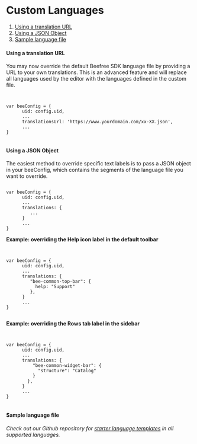 # Custom Languages

1. [Using a translation URL](broken-reference)
2. [Using a JSON Object](broken-reference)
3. [Sample language file](broken-reference)

#### Using a translation URL <a href="#using-a-translation-url" id="using-a-translation-url"></a>

You may now override the default Beefree SDK language file by providing a URL to your own translations.  This is an advanced feature and will replace all languages used by the editor with the languages defined in the custom file.

```


var beeConfig = {
      uid: config.uid,
      ...
      translationsUrl: 'https://www.yourdomain.com/xx-XX.json',
      ...
}


```

#### Using a JSON Object <a href="#using-a-json-object" id="using-a-json-object"></a>

The easiest method to override specific text labels is to pass a JSON object in your beeConfig, which contains the segments of the language file you want to override.

```

var beeConfig = {
      uid: config.uid,
      ...
      translations: {
         ...
      }
      ...
}

```

**Example: overriding the Help icon label in the default toolbar**

```


var beeConfig = {
      uid: config.uid,
      ...
      translations: {
         "bee-common-top-bar": {
           help: "Support"
         },
      }
      ...
}


```

**Example: overriding the Rows tab label in the sidebar**

```


var beeConfig = {
      uid: config.uid,
      ...
      translations: {
          "bee-common-widget-bar": {
            "structure": "Catalog"
          }
        },
      }
      ...
}


```

#### Sample language file <a href="#sample-language-file" id="sample-language-file"></a>

_Check out our Github repository for_ [_starter language templates_](https://dam.beefree.io/beecustomlanguages) _in all supported languages._
